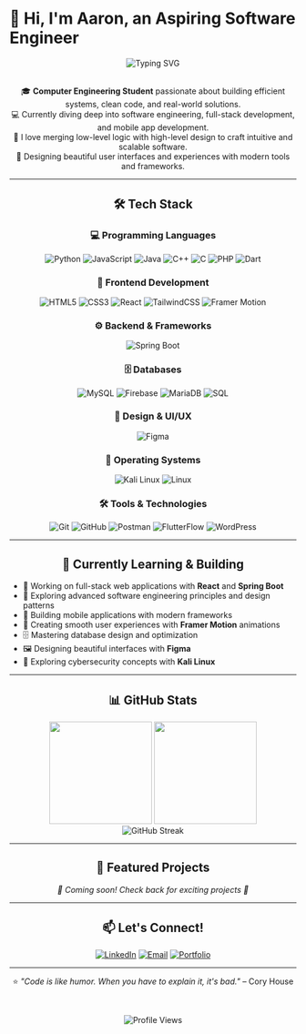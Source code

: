 # 👋 Hi, I'm Aaron, an Aspiring Software Engineer

<div align="center">
  <img src="https://readme-typing-svg.herokuapp.com?font=Fira+Code&weight=500&size=28&pause=1000&color=6366F1&center=true&vCenter=true&width=600&lines=Computer+Engineering+Student;Aspiring+Software+Engineer;Full-Stack+Developer;UI%2FUX+Enthusiast" alt="Typing SVG" />
</div>

<br/>

<div align="center">
  
🎓 **Computer Engineering Student** passionate about building efficient systems, clean code, and real-world solutions.  
💻 Currently diving deep into software engineering, full-stack development, and mobile app development.  
🚀 I love merging low-level logic with high-level design to craft intuitive and scalable software.  
🎨 Designing beautiful user interfaces and experiences with modern tools and frameworks.

</div>

---

<div align="center">

## 🛠️ Tech Stack

</div>

<div align="center">

### 💻 Programming Languages

![Python](https://img.shields.io/badge/Python-3776AB?style=for-the-badge&logo=python&logoColor=white)
![JavaScript](https://img.shields.io/badge/JavaScript-F7DF1E?style=for-the-badge&logo=javascript&logoColor=black)
![Java](https://img.shields.io/badge/Java-ED8B00?style=for-the-badge&logo=openjdk&logoColor=white)
![C++](https://img.shields.io/badge/C++-00599C?style=for-the-badge&logo=c%2B%2B&logoColor=white)
![C](https://img.shields.io/badge/C-00599C?style=for-the-badge&logo=c&logoColor=white)
![PHP](https://img.shields.io/badge/PHP-777BB4?style=for-the-badge&logo=php&logoColor=white)
![Dart](https://img.shields.io/badge/Dart-0175C2?style=for-the-badge&logo=dart&logoColor=white)

### 🎨 Frontend Development

![HTML5](https://img.shields.io/badge/HTML5-E34F26?style=for-the-badge&logo=html5&logoColor=white)
![CSS3](https://img.shields.io/badge/CSS3-1572B6?style=for-the-badge&logo=css3&logoColor=white)
![React](https://img.shields.io/badge/React-20232A?style=for-the-badge&logo=react&logoColor=61DAFB)
![TailwindCSS](https://img.shields.io/badge/Tailwind_CSS-38B2AC?style=for-the-badge&logo=tailwind-css&logoColor=white)
![Framer Motion](https://img.shields.io/badge/Framer_Motion-black?style=for-the-badge&logo=framer&logoColor=blue)

### ⚙️ Backend & Frameworks

![Spring Boot](https://img.shields.io/badge/Spring_Boot-F2F4F9?style=for-the-badge&logo=spring-boot)

### 🗄️ Databases

![MySQL](https://img.shields.io/badge/MySQL-005C84?style=for-the-badge&logo=mysql&logoColor=white)
![Firebase](https://img.shields.io/badge/Firebase-039BE5?style=for-the-badge&logo=Firebase&logoColor=white)
![MariaDB](https://img.shields.io/badge/MariaDB-003545?style=for-the-badge&logo=mariadb&logoColor=white)
![SQL](https://img.shields.io/badge/SQL-336791?style=for-the-badge&logo=postgresql&logoColor=white)

### 🎨 Design & UI/UX

![Figma](https://img.shields.io/badge/Figma-F24E1E?style=for-the-badge&logo=figma&logoColor=white)

### 🐧 Operating Systems

![Kali Linux](https://img.shields.io/badge/Kali_Linux-557C94?style=for-the-badge&logo=kalilinux&logoColor=white)
![Linux](https://img.shields.io/badge/Linux-FCC624?style=for-the-badge&logo=linux&logoColor=black)

### 🛠️ Tools & Technologies

![Git](https://img.shields.io/badge/GIT-E44C30?style=for-the-badge&logo=git&logoColor=white)
![GitHub](https://img.shields.io/badge/GitHub-100000?style=for-the-badge&logo=github&logoColor=white)
![Postman](https://img.shields.io/badge/Postman-FF6C37?style=for-the-badge&logo=postman&logoColor=white)
![FlutterFlow](https://img.shields.io/badge/FlutterFlow-02569B?style=for-the-badge&logo=flutter&logoColor=white)
![WordPress](https://img.shields.io/badge/WordPress-21759B?style=for-the-badge&logo=wordpress&logoColor=white)

</div>

---

<div align="center">

## 🎯 Currently Learning & Building

</div>

- 🔭 Working on full-stack web applications with **React** and **Spring Boot**
- 🌱 Exploring advanced software engineering principles and design patterns
- 📱 Building mobile applications with modern frameworks
- 🎨 Creating smooth user experiences with **Framer Motion** animations
- 🗄️ Mastering database design and optimization
- 🖼️ Designing beautiful interfaces with **Figma**
- 🐧 Exploring cybersecurity concepts with **Kali Linux**

---

<div align="center">

## 📊 GitHub Stats

<img height="180em" src="https://github-readme-stats.vercel.app/api?username=aaronersando&show_icons=true&theme=tokyonight&hide_border=true&count_private=true" />
<img height="180em" src="https://github-readme-stats.vercel.app/api/top-langs/?username=aaronersando&layout=compact&theme=tokyonight&hide_border=true" />

<br/>

<img src="https://github-readme-streak-stats.herokuapp.com/?user=aaronersando&theme=tokyonight&hide_border=true" alt="GitHub Streak" />

</div>

---

<div align="center">

## 🚀 Featured Projects

</div>

<!-- Add your best projects here -->
<div align="center">
  <em>🚧 Coming soon! Check back for exciting projects 🚧</em>
</div>

---

<div align="center">

## 📫 Let's Connect!

[![LinkedIn](https://img.shields.io/badge/LinkedIn-0077B5?style=for-the-badge&logo=linkedin&logoColor=white)](https://www.linkedin.com/in/aaron-gabriel-ersando-411040292/)
[![Email](https://img.shields.io/badge/Email-D14836?style=for-the-badge&logo=gmail&logoColor=white)](mailto:your.agersando@gmail.com)
[![Portfolio](https://img.shields.io/badge/Portfolio-000000?style=for-the-badge&logo=About.me&logoColor=white)](https://your-portfolio.com)

</div>

---

<div align="center">

⭐️ _"Code is like humor. When you have to explain it, it's bad."_ – Cory House

<br/>

![Profile Views](https://komarev.com/ghpvc/?username=aaronersando&color=blueviolet&style=flat-square&label=Profile+Views)

</div>
